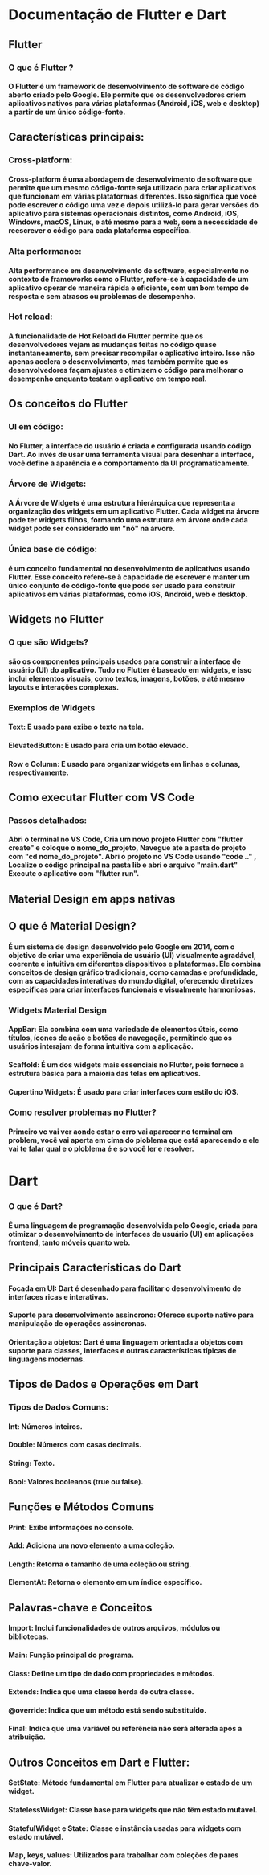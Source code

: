 # **Documentação de Flutter e Dart**

## **Flutter**

### **O que é Flutter ?**

#### O Flutter é um framework de desenvolvimento de software de código aberto criado pelo Google. Ele permite que os desenvolvedores criem aplicativos nativos para várias plataformas (Android, iOS, web e desktop) a partir de um único código-fonte.

## Características principais:

### **Cross-platform:**

#### Cross-platform é uma abordagem de desenvolvimento de software que permite que um mesmo código-fonte seja utilizado para criar aplicativos que funcionam em várias plataformas diferentes. Isso significa que você pode escrever o código uma vez e depois utilizá-lo para gerar versões do aplicativo para sistemas operacionais distintos, como Android, iOS, Windows, macOS, Linux, e até mesmo para a web, sem a necessidade de reescrever o código para cada plataforma específica.


### **Alta performance:**

 #### Alta performance em desenvolvimento de software, especialmente no contexto de frameworks como o Flutter, refere-se à capacidade de um aplicativo operar de maneira rápida e eficiente, com um bom tempo de resposta e sem atrasos ou problemas de desempenho.


### **Hot reload:**

####  A funcionalidade de Hot Reload do Flutter permite que os desenvolvedores vejam as mudanças feitas no código quase instantaneamente, sem precisar recompilar o aplicativo inteiro. Isso não apenas acelera o desenvolvimento, mas também permite que os desenvolvedores façam ajustes e otimizem o código para melhorar o desempenho enquanto testam o aplicativo em tempo real.


## **Os conceitos do Flutter**

### **UI em código:**

#### No Flutter, a interface do usuário é criada e configurada usando código Dart. Ao invés de usar uma ferramenta visual para desenhar a interface, você define a aparência e o comportamento da UI programaticamente.

### **Árvore de Widgets:**

####  A Árvore de Widgets é uma estrutura hierárquica que representa a organização dos widgets em um aplicativo Flutter. Cada widget na árvore pode ter widgets filhos, formando uma estrutura em árvore onde cada widget pode ser considerado um "nó" na árvore.

### **Única base de código:**

#### é um conceito fundamental no desenvolvimento de aplicativos usando Flutter. Esse conceito refere-se à capacidade de escrever e manter um único conjunto de código-fonte que pode ser usado para construir aplicativos em várias plataformas, como iOS, Android, web e desktop.

## **Widgets no Flutter**

### **O que são Widgets?**

####  são os componentes principais usados para construir a interface de usuário (UI) do aplicativo. Tudo no Flutter é baseado em widgets, e isso inclui elementos visuais, como textos, imagens, botões, e até mesmo layouts e interações complexas.

### **Exemplos de Widgets**

#### **Text:** E usado para exibe o texto na tela.
#### **ElevatedButton:** E usado para cria um botão elevado.
#### **Row e Column:** E usado para organizar widgets em linhas e colunas, respectivamente.

## **Como executar Flutter com VS Code**

### **Passos detalhados:**

#### Abri o terminal no VS Code, Cria um novo projeto Flutter com "flutter create" e coloque o nome_do_projeto, Navegue  até a pasta do projeto com "cd nome_do_projeto". Abri o projeto no VS Code usando "code .." , Localize o código principal na pasta lib e abri o arquivo "main.dart" Execute o aplicativo com "flutter run".

## **Material Design em apps nativas**

## **O que é Material Design?**

#### É um sistema de design desenvolvido pelo Google em 2014, com o objetivo de criar uma experiência de usuário (UI) visualmente agradável, coerente e intuitiva em diferentes dispositivos e plataformas. Ele combina conceitos de design gráfico tradicionais, como camadas e profundidade, com as capacidades interativas do mundo digital, oferecendo diretrizes específicas para criar interfaces funcionais e visualmente harmoniosas.

### **Widgets Material Design**

#### **AppBar:** Ela combina com uma variedade de elementos úteis, como títulos, ícones de ação e botões de navegação, permitindo que os usuários interajam de forma intuitiva com a aplicação.
#### **Scaffold:** É um dos widgets mais essenciais no Flutter, pois fornece a estrutura básica para a maioria das telas em aplicativos.
#### **Cupertino Widgets:** É usado para criar interfaces com estilo do iOS.

### **Como resolver problemas no Flutter?**

#### Primeiro vc vai ver aonde estar o erro vai aparecer no terminal em problem, você vai aperta em cima do ploblema que está aparecendo e ele vai te falar qual e o ploblema é e so você ler e resolver.

# Dart

### **O que é Dart?**

#### É uma linguagem de programação desenvolvida pelo Google, criada para otimizar o desenvolvimento de interfaces de usuário (UI) em aplicações frontend, tanto móveis quanto web.

## **Principais Características do Dart**

#### **Focada em UI:** Dart é desenhado para facilitar o desenvolvimento de interfaces ricas e interativas.

#### **Suporte para desenvolvimento assíncrono:** Oferece suporte nativo para manipulação de operações assíncronas.

#### **Orientação a objetos:** Dart é uma linguagem orientada a objetos com suporte para classes, interfaces e outras características típicas de linguagens modernas.

## **Tipos de Dados e Operações em Dart**

### **Tipos de Dados Comuns:**

#### **Int:** Números inteiros.
#### **Double:** Números com casas decimais.
#### **String:** Texto.
#### **Bool:** Valores booleanos (true ou false).

## **Funções e Métodos Comuns**

#### **Print:** Exibe informações no console.
#### **Add:** Adiciona um novo elemento a uma coleção.
#### **Length:** Retorna o tamanho de uma coleção ou string.
#### **ElementAt:** Retorna o elemento em um índice específico.

## **Palavras-chave e Conceitos**

#### **Import:** Inclui funcionalidades de outros arquivos, módulos ou bibliotecas.
#### **Main:** Função principal do programa.
#### **Class:** Define um tipo de dado com propriedades e métodos.
#### **Extends:** Indica que uma classe herda de outra classe.
#### **@override:** Indica que um método está sendo substituído.
#### **Final:** Indica que uma variável ou referência não será alterada após a atribuição.

## **Outros Conceitos em Dart e Flutter:**

#### **SetState:** Método fundamental em Flutter para atualizar o estado de um widget.
#### **StatelessWidget:** Classe base para widgets que não têm estado mutável.
#### **StatefulWidget e State:** Classe e instância usadas para widgets com estado mutável.
#### **Map, keys, values:** Utilizados para trabalhar com coleções de pares chave-valor.

